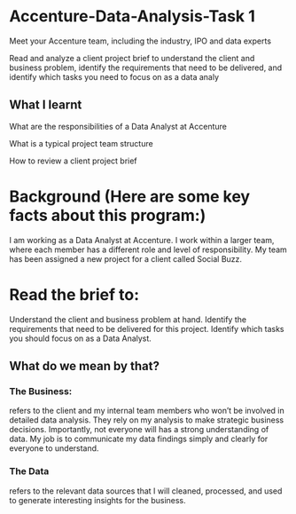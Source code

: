 # Accenture-Data-Analysis-Task 1

Meet your Accenture team, including the industry, IPO and data experts

Read and analyze a client project brief to understand the client and business problem, identify the requirements that need to be delivered, and identify which tasks you need to focus on as a data analy

## What I learnt

What are the responsibilities of a Data Analyst at Accenture

What is a typical project team structure

How to review a client project brief

# Background (Here are some key facts about this program:)

I am working as a Data Analyst at Accenture.
I work within a larger team, where each member has a different role and level of responsibility.
My team has been assigned a new project for a client called Social Buzz.

# Read the brief to:

Understand the client and business problem at hand.
Identify the requirements that need to be delivered for this project.
Identify which tasks you should focus on as a Data Analyst.

## What do we mean by that?

### The Business: 
refers to the client and my internal team members who won’t be involved in detailed data analysis.
They rely on my analysis to make strategic business decisions.
Importantly, not everyone will has a strong understanding of data. My job is to communicate my data findings simply and clearly for everyone to understand.
 
### The Data 
refers to the relevant data sources that I will cleaned, processed, and used to generate interesting insights for the business.
